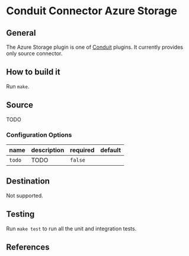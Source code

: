 # Conduit Connector Azure Storage

## General

The Azure Storage plugin is one of [Conduit](https://github.com/ConduitIO/conduit) plugins.
It currently provides only source connector.

## How to build it

Run `make`.

## Source

TODO

### Configuration Options

| name   | description | required | default |
|--------|-------------|----------|---------|
| `todo` | TODO        | `false`  |         |

## Destination

Not supported.

## Testing

Run `make test` to run all the unit and integration tests.

## References
